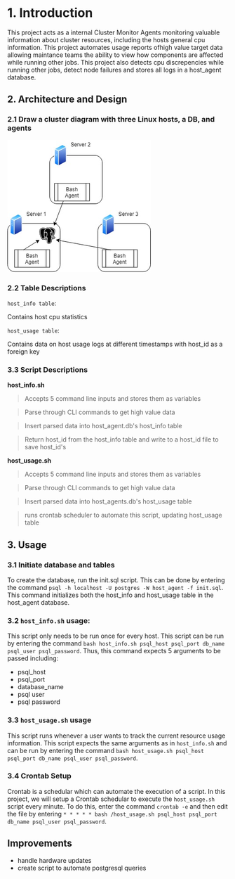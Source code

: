 # 1. Introduction

This project acts as a internal Cluster Monitor Agents monitoring valuable information about cluster resources, including the hosts general cpu information. This project automates usage reports ofhigh value target data allowing maintance teams the ability to view how components are affected while running other jobs. This project also detects cpu discrepencies while running other jobs, detect node failures and stores all logs in a host_agent database.

## 2. Architecture and Design

### **2.1 Draw a cluster diagram with three Linux hosts, a DB, and agents**

<img src="Host_Agent_Architecture.jpeg.jpg" >

### **2.2 Table Descriptions**
`host_info table`:

Contains host cpu statistics

`host_usage table`:

Contains data on host usage logs at different timestamps with host_id as a foreign key   

### **3.3 Script Descriptions**
**host_info.sh**

> Accepts 5 command line inputs and stores them as variables
											
> Parse through CLI commands to get high value data
															
> Insert parsed data into host_agent.db's host_info table
																			
> Return host_id from the host_info table and write to a host_id file to save host_id's

**host_usage.sh** 
		
> Accepts 5 command line inputs and stores them as variables
																										
> Parse through CLI commands to get high value data
																														
> Insert parsed data into host_agents.db's host_usage table
																																		
> runs crontab scheduler to automate this script, updating host_usage table
																																						
## 3. Usage

### 3.1 Initiate database and tables
To create the database, run the init.sql script. This can be done by entering the command `psql -h localhost -U postgres -W host_agent -f init.sql`. This command initializes both the host_info and host_usage table in the host_agent database.

### 3.2 `host_info.sh` usage:
This script only needs to be run once for every host. This script can be run by entering the command `bash host_info.sh psql_host psql_port db_name psql_user psql_password`. Thus, this command expects 5 arguments to be passed including: 
- psql_host
- psql_port
- database_name
- psql user
- psql password

### 3.3 `host_usage.sh` usage
This script runs whenever a user wants to track the current resource usage information. This script expects the same arguments as in `host_info.sh` and can be run by entering the command `bash host_usage.sh psql_host psql_port db_name psql_user psql_password`.


### 3.4  Crontab Setup 
Crontab is a schedular which can automate the execution of a script. In this project, we will setup a Crontab schedular to execute the `host_usage.sh` script every minute. To do this, enter the command `crontab -e` and then edit the file by entering `* * * * * bash /host_usage.sh psql_host psql_port db_name psql_user psql_password`. 

##  Improvements	

- handle hardware updates
- create script to automate postgresql queries





